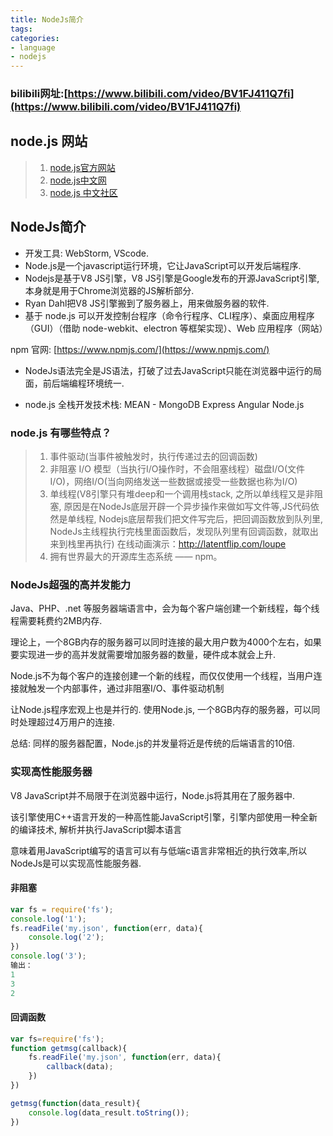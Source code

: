 ```yaml
---
title: NodeJs简介
tags:
categories:
- language
- nodejs
---
```


### bilibili网址:[https://www.bilibili.com/video/BV1FJ411Q7fi](https://www.bilibili.com/video/BV1FJ411Q7fi)

## node.js 网站

> 1. [node.js官方网站](https://nodejs.org/)
> 2. [node.js中文网](http://nodejs.cn/)
> 3. [node.js 中文社区](https://cnodejs.org/)

## NodeJs简介
 * 开发工具: WebStorm, VScode.
 * Node.js是一个javascript运行环境，它让JavaScript可以开发后端程序.
 * Nodejs是基于V8 JS引擎，V8 JS引擎是Google发布的开源JavaScript引擎,本身就是用于Chrome浏览器的JS解析部分.
 * Ryan Dahl把V8 JS引擎搬到了服务器上，用来做服务器的软件.
 * 基于 node.js 可以开发控制台程序（命令行程序、CLI程序）、桌面应用程序（GUI）（借助 node-webkit、electron 等框架实现）、Web 应用程序（网站）

 npm 官网: [https://www.npmjs.com/](https://www.npmjs.com/)

 * NodeJs语法完全是JS语法，打破了过去JavaScript只能在浏览器中运行的局面，前后端编程环境统一.

 * node.js 全栈开发技术栈: MEAN - MongoDB Express Angular Node.js

### node.js 有哪些特点？

> 1. 事件驱动(当事件被触发时，执行传递过去的回调函数)
> 2. 非阻塞 I/O 模型（当执行I/O操作时，不会阻塞线程）磁盘I/O(文件I/O)，网络I/O(当向网络发送一些数据或接受一些数据也称为I/O)
> 3. 单线程(V8引擎只有堆deep和一个调用栈stack, 之所以单线程又是非阻塞, 原因是在NodeJs底层开辟一个异步操作来做如写文件等,JS代码依然是单线程, Nodejs底层帮我们把文件写完后，把回调函数放到队列里, NodeJs主线程执行完栈里面函数后，发现队列里有回调函数，就取出来到栈里再执行)
	在线动画演示：http://latentflip.com/loupe
> 4. 拥有世界最大的开源库生态系统 —— npm。

### NodeJs超强的高并发能力
Java、PHP、.net 等服务器端语言中，会为每个客户端创建一个新线程，每个线程需要耗费约2MB内存.  

理论上，一个8GB内存的服务器可以同时连接的最大用户数为4000个左右，如果要实现进一步的高并发就需要增加服务器的数量，硬件成本就会上升.

Node.js不为每个客户的连接创建一个新的线程，而仅仅使用一个线程，当用户连接就触发一个内部事件，通过非阻塞I/O、事件驱动机制

让Node.js程序宏观上也是并行的. 使用Node.js, 一个8GB内存的服务器，可以同时处理超过4万用户的连接.

总结: 同样的服务器配置，Node.js的并发量将近是传统的后端语言的10倍.

### 实现高性能服务器
V8 JavaScript并不局限于在浏览器中运行，Node.js将其用在了服务器中.

该引擎使用C++语言开发的一种高性能JavaScript引擎，引擎内部使用一种全新的编译技术, 解析并执行JavaScript脚本语言

意味着用JavaScript编写的语言可以有与低端c语言非常相近的执行效率,所以NodeJs是可以实现高性能服务器.


#### 非阻塞

``` js
var fs = require('fs');
console.log('1');
fs.readFile('my.json', function(err, data){
	console.log('2');
})
console.log('3');
输出：
1
3
2
```

#### 回调函数

``` js
var fs=require('fs');
function getmsg(callback){
	fs.readFile('my.json', function(err, data){
		callback(data);
	})
})

getmsg(function(data_result){
	console.log(data_result.toString());
})

```





